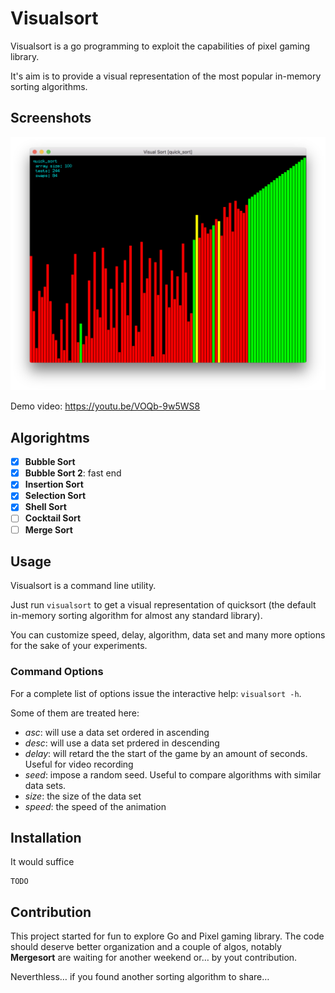 # Visualsort

Visualsort is a go programming to exploit the capabilities of pixel gaming library.

It's aim is to provide a visual representation of the most popular in-memory sorting algorithms.

## Screenshots

![Quicksort Screenshot](assets/quicksort.png)

Demo video: <https://youtu.be/VOQb-9w5WS8>

## Algorightms

- [x] **Bubble Sort**
- [x] **Bubble Sort 2**: fast end
- [x] **Insertion Sort**
- [x] **Selection Sort**
- [x] **Shell Sort**
- [ ] **Cocktail Sort**
- [ ] **Merge Sort**

## Usage

Visualsort is a command line utility.

Just run `visualsort` to get a visual representation of quicksort (the default in-memory sorting algorithm for almost any standard library).

You can customize speed, delay, algorithm, data set and many more options for the sake of your experiments.

### Command Options

For a complete list of options issue the interactive help: `visualsort -h`.

Some of them are treated here:

- _asc_: will use a data set ordered in ascending
- _desc_: will use a data set prdered in descending
- _delay_: will retard the the start of the game by an amount of seconds. Useful for video recording
- _seed_: impose a random seed. Useful to compare algorithms with similar data sets.
- _size_: the size of the data set
- _speed_: the speed of the animation

## Installation

It would suffice

```
TODO
```

## Contribution

This project started for fun to explore Go and Pixel gaming library.
The code should deserve better organization and a couple of algos, notably **Mergesort** are waiting for another weekend or… by yout contribution.

Neverthless… if you found another sorting algorithm to share…
